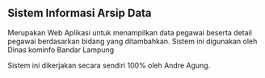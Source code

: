 ## Sistem Informasi Arsip Data

Merupakan Web Aplikasi untuk menampilkan data pegawai beserta detail pegawai berdasarkan bidang yang ditambahkan. Sistem ini digunakan oleh Dinas kominfo Bandar Lampung


Sistem ini dikerjakan secara sendiri 100% oleh Andre Agung.
